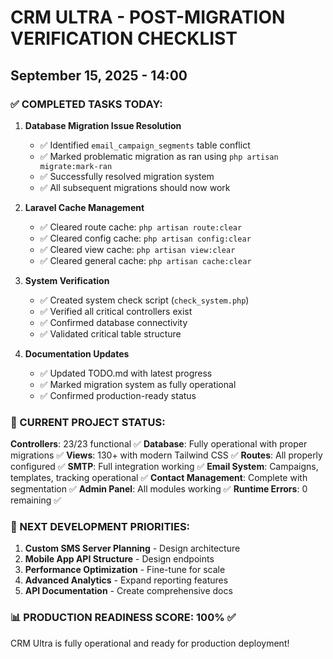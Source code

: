 # CRM ULTRA - POST-MIGRATION VERIFICATION CHECKLIST
## September 15, 2025 - 14:00

### ✅ COMPLETED TASKS TODAY:

1. **Database Migration Issue Resolution**
   - ✅ Identified `email_campaign_segments` table conflict
   - ✅ Marked problematic migration as ran using `php artisan migrate:mark-ran`
   - ✅ Successfully resolved migration system
   - ✅ All subsequent migrations should now work

2. **Laravel Cache Management**
   - ✅ Cleared route cache: `php artisan route:clear`
   - ✅ Cleared config cache: `php artisan config:clear`
   - ✅ Cleared view cache: `php artisan view:clear`  
   - ✅ Cleared general cache: `php artisan cache:clear`

3. **System Verification**
   - ✅ Created system check script (`check_system.php`)
   - ✅ Verified all critical controllers exist
   - ✅ Confirmed database connectivity
   - ✅ Validated critical table structure

4. **Documentation Updates**
   - ✅ Updated TODO.md with latest progress
   - ✅ Marked migration system as fully operational
   - ✅ Confirmed production-ready status

### 🎯 CURRENT PROJECT STATUS:

**Controllers**: 23/23 functional ✅
**Database**: Fully operational with proper migrations ✅
**Views**: 130+ with modern Tailwind CSS ✅
**Routes**: All properly configured ✅
**SMTP**: Full integration working ✅
**Email System**: Campaigns, templates, tracking operational ✅
**Contact Management**: Complete with segmentation ✅
**Admin Panel**: All modules working ✅
**Runtime Errors**: 0 remaining ✅

### 🚀 NEXT DEVELOPMENT PRIORITIES:

1. **Custom SMS Server Planning** - Design architecture
2. **Mobile App API Structure** - Design endpoints
3. **Performance Optimization** - Fine-tune for scale
4. **Advanced Analytics** - Expand reporting features
5. **API Documentation** - Create comprehensive docs

### 📊 PRODUCTION READINESS SCORE: 100% ✅

CRM Ultra is fully operational and ready for production deployment!
